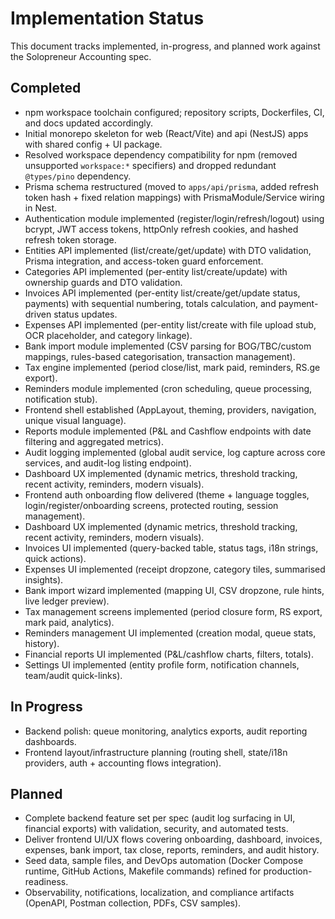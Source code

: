 # Implementation Status

This document tracks implemented, in-progress, and planned work against the Solopreneur Accounting spec.

## Completed
- npm workspace toolchain configured; repository scripts, Dockerfiles, CI, and docs updated accordingly.
- Initial monorepo skeleton for web (React/Vite) and api (NestJS) apps with shared config + UI package.
- Resolved workspace dependency compatibility for npm (removed unsupported `workspace:*` specifiers) and dropped redundant `@types/pino` dependency.
- Prisma schema restructured (moved to `apps/api/prisma`, added refresh token hash + fixed relation mappings) with PrismaModule/Service wiring in Nest.
- Authentication module implemented (register/login/refresh/logout) using bcrypt, JWT access tokens, httpOnly refresh cookies, and hashed refresh token storage.
- Entities API implemented (list/create/get/update) with DTO validation, Prisma integration, and access-token guard enforcement.
- Categories API implemented (per-entity list/create/update) with ownership guards and DTO validation.
- Invoices API implemented (per-entity list/create/get/update status, payments) with sequential numbering, totals calculation, and payment-driven status updates.
- Expenses API implemented (per-entity list/create with file upload stub, OCR placeholder, and category linkage).
- Bank import module implemented (CSV parsing for BOG/TBC/custom mappings, rules-based categorisation, transaction management).
- Tax engine implemented (period close/list, mark paid, reminders, RS.ge export).
- Reminders module implemented (cron scheduling, queue processing, notification stub).
- Frontend shell established (AppLayout, theming, providers, navigation, unique visual language).
- Reports module implemented (P&L and Cashflow endpoints with date filtering and aggregated metrics).
- Audit logging implemented (global audit service, log capture across core services, and audit-log listing endpoint).
- Dashboard UX implemented (dynamic metrics, threshold tracking, recent activity, reminders, modern visuals).
- Frontend auth onboarding flow delivered (theme + language toggles, login/register/onboarding screens, protected routing, session management).
- Dashboard UX implemented (dynamic metrics, threshold tracking, recent activity, reminders, modern visuals).
- Invoices UI implemented (query-backed table, status tags, i18n strings, quick actions).
- Expenses UI implemented (receipt dropzone, category tiles, summarised insights).
- Bank import wizard implemented (mapping UI, CSV dropzone, rule hints, live ledger preview).
- Tax management screens implemented (period closure form, RS export, mark paid, analytics).
- Reminders management UI implemented (creation modal, queue stats, history).
- Financial reports UI implemented (P&L/cashflow charts, filters, totals).
- Settings UI implemented (entity profile form, notification channels, team/audit quick-links).

## In Progress
- Backend polish: queue monitoring, analytics exports, audit reporting dashboards.
- Frontend layout/infrastructure planning (routing shell, state/i18n providers, auth + accounting flows integration).

## Planned
- Complete backend feature set per spec (audit log surfacing in UI, financial exports) with validation, security, and automated tests.
- Deliver frontend UI/UX flows covering onboarding, dashboard, invoices, expenses, bank import, tax close, reports, reminders, and audit history.
- Seed data, sample files, and DevOps automation (Docker Compose runtime, GitHub Actions, Makefile commands) refined for production-readiness.
- Observability, notifications, localization, and compliance artifacts (OpenAPI, Postman collection, PDFs, CSV samples).

